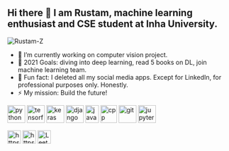 
## Hi there 👋 I am Rustam, machine learning enthusiast and CSE student at Inha University.
<p align="left"> <img src="https://komarev.com/ghpvc/?username=Rustam-Z" alt="Rustam-Z"/> </p> 

- 🔭 I’m currently working on computer vision project.
- 🥅 2021 Goals: diving into deep learning, read 5 books on DL, join machine learning team.
- 💬 Fun fact: I deleted all my social media apps. Except for LinkedIn, for professional purposes only. Honestly.
- ⚡ My mission: Build the future!

<p align="left">
    <img src="https://www.vectorlogo.zone/logos/python/python-icon.svg" alt="python" width="40" height="40"/>
    <img src="https://www.vectorlogo.zone/logos/tensorflow/tensorflow-icon.svg" alt="tensorflow" width="40" height="40"/>
    <img src="https://upload.wikimedia.org/wikipedia/commons/a/ae/Keras_logo.svg" alt="keras" width="40" height="40"/>
    <img src="https://www.vectorlogo.zone/logos/djangoproject/djangoproject-icon.svg" alt="django" width="40" height="40"/>
    <img src="https://github.com/abranhe/programming-languages-logos/blob/master/src/java/java.svg" alt="java" width="30" height="40"/>
    <img src="https://raw.githubusercontent.com/isocpp/logos/master/cpp_logo.png" alt="cpp" width="37" height="40"/>
    <img src="https://www.vectorlogo.zone/logos/git-scm/git-scm-icon.svg" alt="git" width="40" height="40"/>
    <img src="https://www.vectorlogo.zone/logos/jupyter/jupyter-icon.svg" alt="jupyter-notebook" width="40" height="40"/>
</p>

<p align="left"> 
    <a href="https://www.linkedin.com/in/rustam-zokirov-6476b71a2/" target="blank"><img align="center" src="https://www.vectorlogo.zone/logos/linkedin/linkedin-tile.svg" alt="https://www.linkedin.com/in/rustam-zokirov-6476b71a2/" height="30" width="30" /></a>
    <a href="https://t.me/rz_zokirov" target="blank"><img align="center" src="https://www.vectorlogo.zone/logos/telegram/telegram-tile.svg" alt="https://t.me/rz_zokirov" height="30" width="30" /></a>
    <a href="https://leetcode.com/rustam-z/" target="blank"><img align="center" src="https://upload.wikimedia.org/wikipedia/commons/1/19/LeetCode_logo_black.png" alt="LeetCode" height="30" width="30" /></a>
</p>
